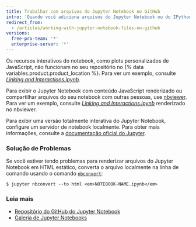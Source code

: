 ```yaml
---
title: Trabalhar com arquivos do Jupyter Notebook no GitHub
intro: 'Quando você adiciona arquivos do Jupyter Notebook ou do IPython Notebook com uma extensão *.ipynb* no {% data variables.product.product_location %}, eles são renderizados como arquivos HTML estáticos no repositório.'
redirect_from:
  - /articles/working-with-jupyter-notebook-files-on-github
versions:
  free-pro-team: '*'
  enterprise-server: '*'
---
```



Os recursos interativos do notebook, como plots personalizados de JavaScript, não funcionam no seu repositório no {% data variables.product.product_location %}. Para ver um exemplo, consulte [*Linking and Interactions.ipynb*](https://github.com/bokeh/bokeh-notebooks/blob/main/tutorial/06%20-%20Linking%20and%20Interactions.ipynb).

Para exibir o Jupyter Notebook com conteúdo JavaScript renderizado ou compartilhar arquivos do seu notebook com outras pessoas, use [nbviewer](https://nbviewer.jupyter.org/). Para ver um exemplo, consulte [*Linking and Interactions.ipynb*](https://nbviewer.jupyter.org/github/bokeh/bokeh-notebooks/blob/main/tutorial/06%20-%20Linking%20and%20Interactions.ipynb) renderizado no nbviewer.

Para exibir uma versão totalmente interativa do Jupyter Notebook, configure um servidor de notebook localmente. Para obter mais informações, consulte a [documentação oficial do Jupyter](http://jupyter.readthedocs.io/en/latest/index.html).

### Solução de Problemas

Se você estiver tendo problemas para renderizar arquivos do Jupyter Notebook em HTML estático, converta o arquivo localmente na linha de comando usando o comando [`nbconvert`](https://github.com/jupyter/nbconvert):

```shell
$ jupyter nbconvert --to html <em>NOTEBOOK-NAME.ipynb</em>
```

### Leia mais

- [Repositório do GitHub do Jupyter Notebook](https://github.com/jupyter/jupyter_notebook)
- [Galeria de Jupyter Notebooks](https://github.com/jupyter/jupyter/wiki/A-gallery-of-interesting-Jupyter-Notebooks)
